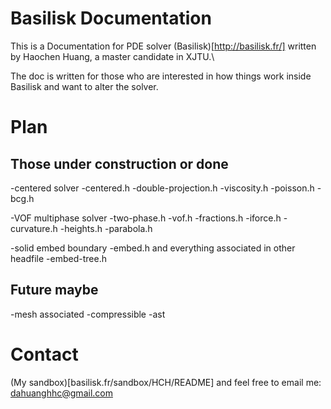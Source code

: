 # Basilisk Documentation
This is a Documentation for PDE solver (Basilisk)[http://basilisk.fr/] written by Haochen Huang, a master candidate in XJTU.\\

The doc is written for those who are interested in how things work inside Basilisk and want to alter the solver.

# Plan
## Those under construction or done 
-centered solver
	-centered.h
	-double-projection.h
		-viscosity.h
		-poisson.h
		-bcg.h

-VOF multiphase solver
	-two-phase.h
		-vof.h
			-fractions.h
	-iforce.h
		-curvature.h
			-heights.h
			-parabola.h

-solid embed boundary
	-embed.h and everything associated in other headfile
	-embed-tree.h


## Future maybe
-mesh associated
-compressible
-ast

# Contact
(My sandbox)[basilisk.fr/sandbox/HCH/README] and feel free to email me: dahuanghhc@gmail.com
